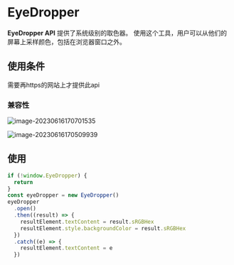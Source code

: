 # EyeDropper

**EyeDropper API** 提供了系统级别的取色器。 使用这个工具，用户可以从他们的屏幕上采样颜色，包括在浏览器窗口之外。

## 使用条件

需要再https的网站上才提供此api

### 兼容性

![image-20230616170701535](https://c18e-1257416358.cos.accelerate.myqcloud.com/image-20230616170701535.png)

![image-20230616170509939](https://c18e-1257416358.cos.accelerate.myqcloud.com/image-20230616170509939.png)

## 使用

```javascript
if (!window.EyeDropper) {
  return
}
const eyeDropper = new EyeDropper()
eyeDropper
  .open()
  .then((result) => {
    resultElement.textContent = result.sRGBHex
    resultElement.style.backgroundColor = result.sRGBHex
  })
  .catch((e) => {
    resultElement.textContent = e
  })

```